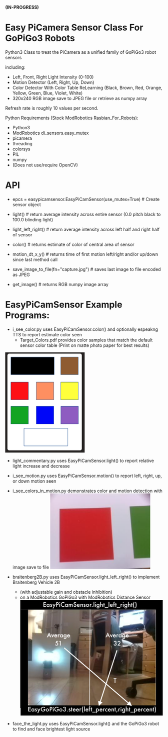 **(IN-PROGRESS)**

# Easy PiCamera Sensor Class For GoPiGo3 Robots

Python3 Class to treat the PiCamera as a unified family of GoPiGo3 robot sensors 

including:
- Left, Front, Right Light Intensity (0-100)
- Motion Detector (Left, Right, Up, Down)
- Color Detector With Color Table ReLearning 
  (Black, Brown, Red, Orange, Yellow, Green, Blue, Violet, White) 
- 320x240 RGB image save to JPEG file or retrieve as numpy array

Refresh rate is roughly 10 values per second.

Python Requirements (Stock ModRobotics Rasbian_For_Robots):
- Python3
- ModRobotics di_sensors.easy_mutex 
- picamera
- threading
- colorsys
- PIL  
- numpy
- (Does not use/require OpenCV)

# API

-  epcs = easypicamsensor.EasyPiCamSensor(use_mutex=True)   # Create sensor object

-  light() # return average intensity across entire sensor (0.0 pitch black to 100.0 blinding light)

-  light_left_right() # return average intensity across left half and right half of sensor

-  color() # returns estimate of color of central area of sensor

-  motion_dt_x_y() # returns time of first motion left/right and/or up/down since last method call

-  save_image_to_file(fn="capture.jpg")  # saves last image to file encoded as JPEG

-  get_image()  # returns RGB numpy image array


# EasyPiCamSensor Example Programs:

- i_see_color.py uses EasyPiCamSensor.color() and optionally espeakng TTS to report estimate color seen
  * Target_Colors.pdf provides color samples that match the default sensor color table 
    (Print on matte photo paper for best results)

![Target Color Samples](Graphics/Target_Colors_Tiny.png?raw=true)

- light_commentary.py uses EasyPiCamSensor.light() to report relative light increase and decrease
- i_see_motion.py  uses EasyPiCamSensor.motion() to report left, right, up, or down motion seen
- i_see_colors_in_motion.py demonstrates color and motion detection with image save to file
![Color and Motion Detect With Image Save](Graphics/motion_capture.jpg)

- braitenberg2B.py  uses EasyPiCamSensor.light_left_right() to implement Braitenberg Vehicle 2B 
  * (with adjustable gain and obstacle inhibition) 
  * on a ModRobotics GoPiGo3 with ModRobotics Distance Sensor
![Braitenberg Vehicle 2B using EasyPiCamSensor.light_left_right()](Graphics/Braitenberg2b_Light_Value_Stimulus.png?raw=true)

- face_the_light.py uses EasyPiCamSensor.light() and the GoPiGo3 robot to find and face brightest light source


